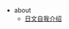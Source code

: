 <!-- * js
  * [基础](./js/memo.md)
* java
  * [基础](./java/memo.md) -->
* about
  * [日文自我介绍](./about/自己紹介241011.md)
